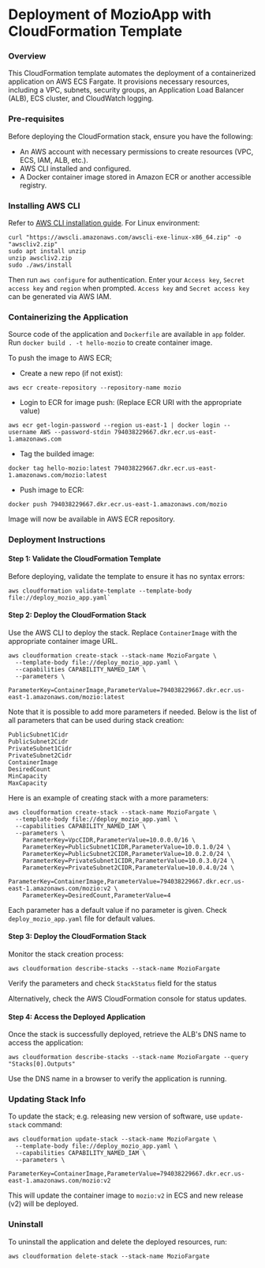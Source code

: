 # Deployment of MozioApp with CloudFormation Template

### Overview
This CloudFormation template automates the deployment of a containerized application on AWS ECS Fargate. It provisions necessary resources, including a VPC, subnets, security groups, an Application Load Balancer (ALB), ECS cluster, and CloudWatch logging.

### Pre-requisites
Before deploying the CloudFormation stack, ensure you have the following:
* An AWS account with necessary permissions to create resources (VPC, ECS, IAM, ALB, etc.).
* AWS CLI installed and configured.
* A Docker container image stored in Amazon ECR or another accessible registry.

### Installing AWS CLI
Refer to [AWS CLI installation guide](https://docs.aws.amazon.com/cli/latest/userguide/getting-started-install.html).
For Linux environment:

```
curl "https://awscli.amazonaws.com/awscli-exe-linux-x86_64.zip" -o "awscliv2.zip"
sudo apt install unzip
unzip awscliv2.zip
sudo ./aws/install
```

Then run `aws configure` for authentication. Enter your `Access key`, `Secret access key` and `region` when prompted. `Access key` and `Secret access key` can be generated via AWS IAM. 

### Containerizing the Application
Source code of the application and `Dockerfile` are available in `app` folder. Run `docker build . -t hello-mozio` to create container image.

To push the image to AWS ECR;
* Create a new repo (if not exist):
```
aws ecr create-repository --repository-name mozio
```
* Login to ECR for image push: (Replace ECR URI with the appropriate value)
```
aws ecr get-login-password --region us-east-1 | docker login --username AWS --password-stdin 794038229667.dkr.ecr.us-east-1.amazonaws.com
```
* Tag the builded image: 
```
docker tag hello-mozio:latest 794038229667.dkr.ecr.us-east-1.amazonaws.com/mozio:latest
```
* Push image to ECR:
```
docker push 794038229667.dkr.ecr.us-east-1.amazonaws.com/mozio
```

Image will now be available in AWS ECR repository.


### Deployment Instructions
#### Step 1: Validate the CloudFormation Template
Before deploying, validate the template to ensure it has no syntax errors:
```
aws cloudformation validate-template --template-body file://deploy_mozio_app.yaml`
```

#### Step 2: Deploy the CloudFormation Stack
Use the AWS CLI to deploy the stack. Replace `ContainerImage` with the appropriate container image URL.

```
aws cloudformation create-stack --stack-name MozioFargate \
  --template-body file://deploy_mozio_app.yaml \
  --capabilities CAPABILITY_NAMED_IAM \
  --parameters \
    ParameterKey=ContainerImage,ParameterValue=794038229667.dkr.ecr.us-east-1.amazonaws.com/mozio:latest

```
Note that it is possible to add more parameters if needed. Below is the list of all parameters that can be used during stack creation:

```
PublicSubnet1Cidr
PublicSubnet2Cidr
PrivateSubnet1Cidr
PrivateSubnet2Cidr
ContainerImage
DesiredCount
MinCapacity
MaxCapacity
```
Here is an example of creating stack with a more parameters:
```
aws cloudformation create-stack --stack-name MozioFargate \
  --template-body file://deploy_mozio_app.yaml \
  --capabilities CAPABILITY_NAMED_IAM \
  --parameters \
    ParameterKey=VpcCIDR,ParameterValue=10.0.0.0/16 \
    ParameterKey=PublicSubnet1CIDR,ParameterValue=10.0.1.0/24 \
    ParameterKey=PublicSubnet2CIDR,ParameterValue=10.0.2.0/24 \
    ParameterKey=PrivateSubnet1CIDR,ParameterValue=10.0.3.0/24 \
    ParameterKey=PrivateSubnet2CIDR,ParameterValue=10.0.4.0/24 \
    ParameterKey=ContainerImage,ParameterValue=794038229667.dkr.ecr.us-east-1.amazonaws.com/mozio:v2 \
    ParameterKey=DesiredCount,ParameterValue=4

```
Each parameter has a default value if no parameter is given. Check `deploy_mozio_app.yaml` file for default values.

#### Step 3: Deploy the CloudFormation Stack
Monitor the stack creation process:
```
aws cloudformation describe-stacks --stack-name MozioFargate
```

Verify the parameters and check `StackStatus` field for the status

Alternatively, check the AWS CloudFormation console for status updates.

#### Step 4: Access the Deployed Application
Once the stack is successfully deployed, retrieve the ALB's DNS name to access the application:
```
aws cloudformation describe-stacks --stack-name MozioFargate --query "Stacks[0].Outputs"
```

Use the DNS name in a browser to verify the application is running.

### Updating Stack Info
To update the stack; e.g. releasing new version of software, use `update-stack` command:

```
aws cloudformation update-stack --stack-name MozioFargate \
  --template-body file://deploy_mozio_app.yaml \
  --capabilities CAPABILITY_NAMED_IAM \
  --parameters \
    ParameterKey=ContainerImage,ParameterValue=794038229667.dkr.ecr.us-east-1.amazonaws.com/mozio:v2

```
This will update the container image to `mozio:v2` in ECS and new release (v2) will be deployed.




### Uninstall
To uninstall the application and delete the deployed resources, run:
```
aws cloudformation delete-stack --stack-name MozioFargate
```
